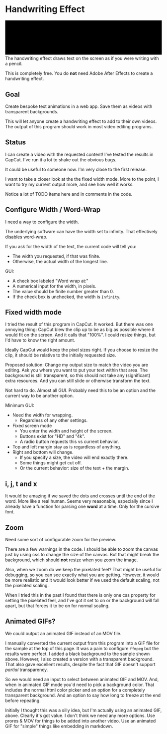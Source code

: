 # Handwriting Effect

![Sample of the handwriting effect](./for_readme/Handwriting_Sample.gif)
The handwriting effect draws text on the screen as if you were writing with a pencil.

This is completely free.
You do **not** need Adobe After Effects to create a handwriting effect.

## Goal

Create bespoke text animations in a web app.
Save them as videos with transparent backgrounds.

This will let anyone create a handwriting effect to add to their own videos.
The output of this program should work in most video editing programs.

## Status

I can create a video with the requested content!
I've tested the results in CapCut.
I've run it a lot to shake out the obvious bugs.

It could be useful to someone now.
I'm very close to the first release.

I want to take a closer look at the the fixed width mode.
More to the point, I want to try my current output more, and see how well it works.

Notice a lot of TODO items here and in comments in the code.

## Configure Width / Word-Wrap

I need a way to configure the width.

The underlying software can have the width set to infinity.
That effectively disables word-wrap.

If you ask for the width of the text, the current code will tell you:

- The width you requested, if that was finite.
- Otherwise, the actual width of the longest line.

GUI:

- A check box labeled "Word wrap at:"
- A numerical input for the width, in pixels.
- The value should be finite number greater than 0.
- If the check box is unchecked, the width is `Infinity`.

## Fixed width mode

I tried the result of this program in CapCut.
It worked.
But there was one annoying thing:
CapCut blew the clip up to be as big as possible where it would fit on the screen.
And it calls that "100%".
I could resize things, but I'd have to know the right amount.

Ideally CapCut would keep the pixel sizes right.
If you choose to resize the clip, it should be relative to the initially requested size.

Proposed solution:
Change my output size to match the video you are editing.
Ask you where you want to put your text within that area.
The background is still transparent, so this should not take any (significant) extra resources.
And you can still slide or otherwise transform the text.

Not hard to do.
Almost all GUI.
Probably need this to be an option and the current way to be another option.

Minimum GUI:

- Need the width for wrapping.
  - Regardless of any other settings.
- Fixed screen mode
  - You enter the width and height of the screen.
  - Buttons exist for "HD" and "4k".
  - A radio button requests this vs current behavior.
- Top and left margin stay as is regardless of anything.
- Right and bottom will change.
  - If you specify a size, the video will end exactly there.
  - Some things might get cut off.
  - Or the current behavior: size of the text + the margin.

## i, j, t and x

It would be amazing if we saved the dots and crosses until the end of the word.
More like a real human.
Seems very reasonable, especially since I already have a function for parsing one **word** at a time.
Only for the cursive font.

## Zoom

Need some sort of configurable zoom for the preview.

There are a few warnings in the code.
I should be able to zoom the canvas just by using css to change the size of the canvas.
But that might break the background, which should **not** resize when you zoom the image.

Also, when we zoom do we keep the pixelated feel?
That might be useful for debugging, so you can see exactly what you are getting.
However, it would be more realistic and it would look better if we used the default scaling, not the pixelated scaling.

When I tried this in the past I found that there is only one css property for setting the pixelated feel, and I've got it set to on or the background will fall apart, but that forces it to be on for normal scaling.

## Animated GIFs?

We could output an animated GIF instead of an MOV file.

I manually converted the current output from this program into a GIF file for the sample at the top of this page.
It was a pain to configure `ffmpeg` but the results were perfect.
I added a black background to the sample shown above.
However, I also created a version with a transparent background.
That also gave excellent results, despite the fact that GIF doesn't support _partial_ transparency.

So we would need an input to select between animated GIF and MOV.
And, when in animated GIF mode you'd need to pick a background color.
That includes the normal html color picker and an option for a completely transparent background.
And an option to say how long to freeze at the end before repeating.

Initially I thought this was a silly idea, but I'm actually using an animated GIF, above.
Clearly it's got value.
I don't think we need any more options.
Use prores & MOV for things to be added into another video.
Use an animated GIF for "simple" things like embedding in markdown.
